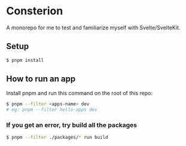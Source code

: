 # Consterion

A monorepo for me to test and familiarize myself with Svelte/SvelteKit.

## Setup

```sh
$ pnpm install
```

## How to run an app

Install pnpm and run this command on the root of this repo:

```sh
$ pnpm --filter <apps-name> dev 
# eg: pnpm --filter hello-apps dev
```

### If you get an error, try build all the packages

```sh
$ pnpm --filter ./packages/* run build
```
